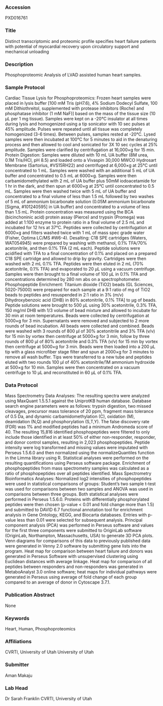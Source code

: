 ### Accession
PXD016761

### Title
Distinct transcriptomic and proteomic profile specifies heart failure patients with potential of myocardial recovery upon circulatory support and mechanical unloading

### Description
Phosphoproteomic Analysis of LVAD assisted human heart samples.

### Sample Protocol
Cardiac Tissue Lysis for Phosphoproteomics: Frozen heart samples were placed in lysis buffer [100 mM Tris (pH7.6), 4% Sodium Dodecyl Sulfate, 100 mM Dithiothreitol, supplemented with protease inhibitors (Roche) and phosphatase inhibitor (1 mM NaF)] based on the mass of the tissue size (10 μL per 1 mg tissue). Samples were kept on a -20°C insulator at all times during lysis and homogenized using a tip sonicator with 10 sec pulses at 45% amplitude. Pulses were repeated until all tissue was completely homogenized (3-6 times). Between pulses, samples rested at -20°C. Lysed samples were then incubated at 100°C for 5 minutes to aid in the denaturing process and then allowed to cool and sonicated for 3X 10 sec cycles at 25% amplitude. Samples were clarified by centrifugation at 16,000×g for 15 min. Protein Digestion: Samples were diluted with 10 mL UA buffer (8M urea, 0.1M Tris/HCl, pH 8.5) and loaded onto a Vivaspin 30,000 MWCO Hydrosart Membrane (Sartorius, #VS15RH22) and centrifuged at 6,000×g at 25°C until concentrated to 1 mL. Samples were washed with an additional 5 mL of UA buffer and concentrated to 0.5 mL at 6000×g. Samples were then carbamidomethylated with 2 mL of UA buffer plus 50mM iodoacetamide for 1 hr in the dark, and then spun at 6000×g at 25°C until concentrated to 0.5 mL. Samples were then washed twice with 5 mL of UA buffer and concentrated to a final volume of less than 1.5 mL followed by two washes of 5 mL of ammonium bicarbonate solution (0.05M ammonium bicarbonate [Sigma, #101240595] in UA buffer) and concentrated to a volume of less than 1.5 mL. Protein concentration was measured using the BCA (bicinchoninic acid) protein assay (Pierce) and trypsin (Promega) was added at 1:100 enzyme to protein ratio in a final volume of 2.5 mL and incubated for 12 hrs at 37°C. Peptides were collected by centrifugation at 6000×g and filters washed twice with 1 mL of mass spec grade water (Fisher, Optima LC/MS #W6-4).  Desalting: C18 SPE cartridges (Waters, WAT054945) were prepared by washing with methanol, 0.1% TFA/70% acetonitrile, and then 0.1% TFA (2 mL each). Peptide solutions were acidified with TFA to a final concentration of 0.1% and placed on a prepared C18 SPE cartridge and allowed to drip by gravity. Cartridges were then washed with 2 mL 0.1% TFA. Peptides were then eluted in 2 mL (70% acetonitrile, 0.1% TFA) and evaporated to 20 μL using a vacuum centrifuge. Samples were then brought to a final volume of 100 μL in 0.1% TFA and concentrations determined by 280 nm abs on a spectrophotometer. Phosphopeptide Enrichment: Titanium dioxide (TiO2) beads (GL Sciences, 5020-75000) were prepared for each sample at a 9:1 ratio of mg of TiO2 beads to peptides and resuspended in 2:1 ratio in 3% (m/v) Dihydroxybenzoic acid (DHB) in 80% acetonitrile, 0.1% TFA] to μg of beads. Peptide solutions were brought to 500 μL using 30% acetonitrile, 0.3% TFA, 150 mg/ml DHB with 1/3 volume of bead mixture and allowed to incubate for 30 min at room temperatures. Beads were collected by centrifugation at 5000×g for 3 min. Supernatants were removed and subjected to 2 more rounds of bead incubation. All beads were collected and combined. Beads were washed with 3 rounds of 800 μl of 30% acetonitrile and 3% TFA (v/v) for 15 min by vortex then centrifuge at 5000×g for 3 min, follow by three rounds of 800 µl of 80% acetonitrile and 0.3% TFA (v/v) for 15 min by vortex then centrifuge at 5000×g for 3 min. Beads were then loaded into a 200 μL tip with a glass microfiber stage filter and spun at 2000×g for 3 minutes to remove all wash buffer. Tips were transferred to a new tube and peptides eluted with two rounds 100 μl of 40% acetonitrile/1M ammonium hydroxide at 500×g for 10 min. Samples were then concentrated on a vacuum centrifuge to 10 μL and reconstituted in 60 μL of 0.1% TFA.

### Data Protocol
Mass Spectrometry Data Analyses: The resulting spectra were analyzed using MaxQuant 1.5.5.1 against the UniprotKB human database. Database search engine parameters were as follows: trypsin digestion, two missed cleavages, precursor mass tolerance of 20 ppm, fragment mass tolerance of 0.5 Da, and dynamic carbamidomethylation (C), oxidation (M), deamidation (N,Q)  and phosphorylation (S,T,Y). The false discovery rate (FDR) was 1% and modified peptides had a minimum Andromeda score of 40. The resulting 15,816 identified phosphopeptides were filtered to only include those identified in at least 50% of either non-responder, responder, and donor control samples, resulting in 2,023 phosphopeptides. Peptide intensity were log transformed and missing values were imputated with Perseus 1.5.6.0 and then normalized using the normalizeQuantiles function in the Limma library using R. Statistical analyses were performed on the resulting quantifications using Perseus software package. Enrichment of phosphopeptides from mass spectrometry samples was calculated as a ratio of phosphopeptides over all peptides identified.  Mass Spectrometry Bioinformatics Analyses: Normalized log2 intensities of phosphopeptides were used in statistical comparisons of groups: Student’s two sample t-test was used for comparisons between two samples and ANOVA was used in comparisons between three groups. Both statistical analyses were performed in Perseus 1.5.6.0. Proteins with differentially phosphorylated peptides were then chosen (p-value < 0.01 and fold change more than 1.5) and submitted to DAVID 6.7 functional annotation tool for enrichment analysis in Gene Ontology, KEGG, and Biocarta databases. Entries with p-value less than 0.01 were selected for subsequent analysis. Principal component analysis (PCA) was performed in Perseus software and values for the first three components were submitted to OriginLab software (OriginLab, Northampton, Massachusetts, USA) to generate 3D PCA plots. Venn diagrams for comparisons of this data to previously published data were generated in Venny 2.0 software by submitting gene lists into the program. Heat map for comparison between heart failure and donors was generated in Perseus Software with unsupervised clustering using Euclidean distances with average linkage. Heat map for comparison of all peptides between responders and non-responders was generated in MetaboAnalyst 3.0 online software; heat maps for individual pathways were generated in Perseus using average of fold change of each group compared to an average of donor in Cytoscape 3.7.1.

### Publication Abstract
None

### Keywords
Heart, Human, Phosphoproteomics

### Affiliations
CVRTI, University of Utah
University of Utah

### Submitter
Aman Makaju

### Lab Head
Dr Sarah Franklin
CVRTI, University of Utah


